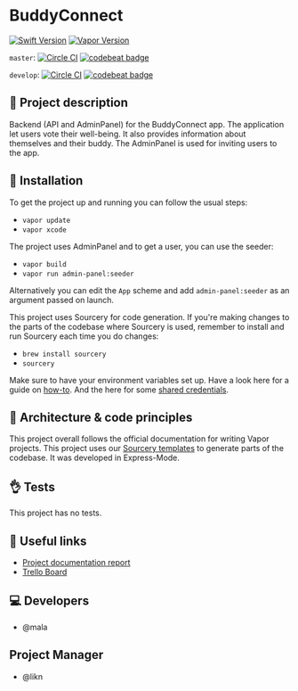 # BuddyConnect

[![Swift Version](https://img.shields.io/badge/Swift-4-ED4731.svg)](http://swift.org)
[![Vapor Version](https://img.shields.io/badge/Vapor-2-F6CBCA.svg)](http://vapor.codes)

`master`:
[![Circle CI](https://circleci.com/gh/nodes-projects/buddyconnect-vapor/tree/master.svg?style=shield&circle-token=2623ea588007ff02bca4e86f411d3827adee2e20)](https://circleci.com/gh/nodes-projects/buddyconnect-vapor)
[![codebeat badge](https://codebeat.co/badges/b6601dfa-0033-4be5-b540-ef2262c72894)](https://codebeat.co/a/tech-2/projects/github-com-nodes-projects-buddyconnect-vapor-master)

`develop`:
[![Circle CI](https://circleci.com/gh/nodes-projects/buddyconnect-vapor/tree/develop.svg?style=shield&circle-token=2623ea588007ff02bca4e86f411d3827adee2e20)](https://circleci.com/gh/nodes-projects/buddyconnect-vapor)
[![codebeat badge](https://codebeat.co/badges/d6e74724-850a-4123-a54f-a5fb87f2280f)](https://codebeat.co/a/tech-2/projects/github-com-nodes-projects-buddyconnect-vapor-develop)

## 📖 Project description
Backend (API and AdminPanel) for the BuddyConnect app. The application let users vote their well-being. It also provides information about themselves and their buddy. The AdminPanel is used for inviting users to the app.

## 🔧 Installation
To get the project up and running you can follow the usual steps:

- `vapor update`
- `vapor xcode`

The project uses AdminPanel and to get a user, you can use the seeder:

- `vapor build`
- `vapor run admin-panel:seeder`

Alternatively you can edit the `App` scheme and add `admin-panel:seeder` as an argument passed on launch.

This project uses Sourcery for code generation. If you're making changes to the parts of the codebase where Sourcery is used, remember to install and run Sourcery each time you do changes:

- `brew install sourcery`
- `sourcery`

Make sure to have your environment variables set up. Have a look here for a guide on [how-to](https://github.com/nodes-vapor/readme/blob/master/Documentation/how-to-setup-environment-variables.md). And the here for some [shared credentials](https://github.com/nodes-projects/readme/blob/master/server-side/vapor/environment-variables.md).

## 🏯 Architecture & code principles
This project overall follows the official documentation for writing Vapor projects. This project uses our [Sourcery templates](https://github.com/nodes-vapor/sourcery-templates) to generate parts of the codebase. It was developed in Express-Mode.

## 👌 Tests
This project has no tests.

## 🔗 Useful links
- [Project documentation report](https://docs.google.com/document/d/1SilSuEef27jm6SEDicGcAQLii7ocSKR0vbC0x1hRkaI/edit)
- [Trello Board]()

## 💻 Developers
- @mala

## Project Manager
- @likn
